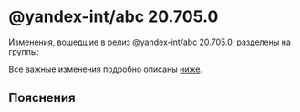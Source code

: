 # @yandex-int/abc 20.705.0

<!-- ЧЕЛОВЕЧЕСКОЕ ВСТУПЛЕНИЕ -->

Изменения, вошедшие в релиз @yandex-int/abc 20.705.0, разделены на группы:

Все важные изменения подробно описаны [ниже](#Пояснения).

## Пояснения

